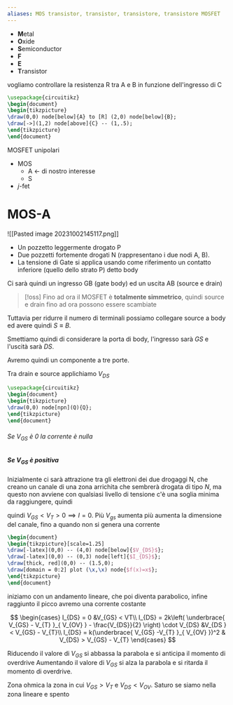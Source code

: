 ```yaml
---
aliases: MOS transistor, transistor, transistore, transistore MOSFET
---
```


- **M**etal
- **O**xide
- **S**emiconductor
- **F**
- **E**
- **T**ransistor

vogliamo controllare la resistenza R tra A e B in funzione dell'ingresso di C

```tikz
\usepackage{circuitikz}
\begin{document}
\begin{tikzpicture}
\draw(0,0) node[below]{A} to [R] (2,0) node[below]{B};
\draw[->](1,2) node[above]{C} -- (1,.5);
\end{tikzpicture}
\end{document}
```

MOSFET unipolari
- MOS
	- A <- di nostro interesse
	- S
- $j$-fet

# MOS-A
![[Pasted image 20231002145117.png]]
- Un pozzetto leggermente drogato P
- Due pozzetti fortemente drogati N (rappresentano i due nodi A, B).
- La tensione di Gate si applica usando come riferimento un contatto inferiore (quello dello strato P) detto body

Ci sarà quindi un ingresso GB (gate body) ed un uscita AB (source e drain)

>[!oss]
>Fino ad ora il MOSFET è **totalmente simmetrico**, quindi source e drain fino ad ora possono essere scambiate 

Tuttavia per ridurre il numero di terminali possiamo collegare source a body ed avere quindi $S \equiv B$.

Smettiamo quindi di considerare la porta di body, l'ingresso sarà $GS$ e l'uscità sarà $DS$.

Avremo quindi un componente a tre porte.

Tra drain e source applichiamo $V_{DS}$

```tikz
\usepackage{circuitikz}
\begin{document}
\begin{tikzpicture}
\draw(0,0) node[npn](Q){Q};
\end{tikzpicture}
\end{document}
```

###### Se $V_{GS}$ è 0 la corrente è nulla
##### Se $V_{GS}$ è positiva
Inizialmente ci sarà attrazione tra gli elettroni dei due drogaggi N, che creano un canale di una zona arrichita che sembrerà drogata di tipo $N$, ma questo non avviene con qualsiasi livello di tensione c'è una soglia minima da raggiungere, quindi

quindi $V_{GS} < V_{T} > 0 \implies I = 0$.
Più $V_{gs}$ aumenta più aumenta la dimensione del canale, fino a quando non si genera una corrente


```tikz
\begin{document}
\begin{tikzpicture}[scale=1.25]
\draw[-latex](0,0) -- (4,0) node[below]{$V_{DS}$};
\draw[-latex](0,0) -- (0,3) node[left]{$I_{DS}$};
\draw[thick, red](0,0) -- (1.5,0);
\draw[domain = 0:2] plot (\x,\x) node{$f(x)=x$};
\end{tikzpicture}
\end{document}
```

iniziamo con un andamento lineare, che poi diventa parabolico, infine raggiunto il picco avremo una corrente costante

$$ \begin{cases}
I_{DS} = 0 &V_{GS} < VT\\
I_{DS} = 2k\left( \underbrace{ V_{GS} - V_{T} }_{ V_{OV} } - \frac{V_{DS}}{2} \right) \cdot V_{DS} &V_{DS } < V_{GS} - V_{T}\\
I_{DS} = k(\underbrace{ V_{GS} -V_{T} }_{ V_{OV} })^2 & V_{DS} > V_{GS} - V_{T}
\end{cases} $$

Riducendo il valore di $V_{GS}$ si abbassa la parabola e si anticipa il momento di overdrive
Aumentando il valore di $V_{GS}$ si alza la parabola e si ritarda il momento di overdrive.

Zona ohmica la zona in cui $V_{GS} > V_{T}$ e $V_{DS} < V_{OV}$. Saturo se siamo nella zona lineare e spento 

